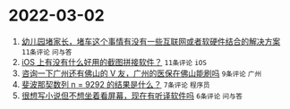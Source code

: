 # 2022-03-02

1. [幼儿园堵家长，堵车这个事情有没有一些互联网或者软硬件结合的解决方案](https://www.v2ex.com/t/837323) `11条评论` `问与答`
1. [iOS 上有没有什么好用的截图拼接软件？](https://www.v2ex.com/t/837314) `11条评论` `iOS`
1. [咨询一下广州还有佛山的 V 友，广州的医保在佛山能刷吗](https://www.v2ex.com/t/837317) `9条评论` `广州`
1. [斐波那契数列 n = 9292 的结果是什么？](https://www.v2ex.com/t/837325) `7条评论` `程序员`
1. [很想写小说但不想坐着看屏幕，现在有听译软件吗](https://www.v2ex.com/t/837316) `6条评论` `问与答`
